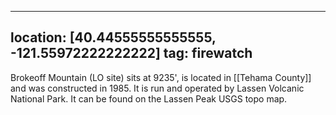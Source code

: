 
---
location: [40.44555555555555, -121.55972222222222]
tag: firewatch
---

Brokeoff Mountain (LO site) sits at 9235', is located in [[Tehama County]] and was constructed in 1985. It is run and operated by Lassen Volcanic National Park. It can be found on the Lassen Peak USGS topo map.
